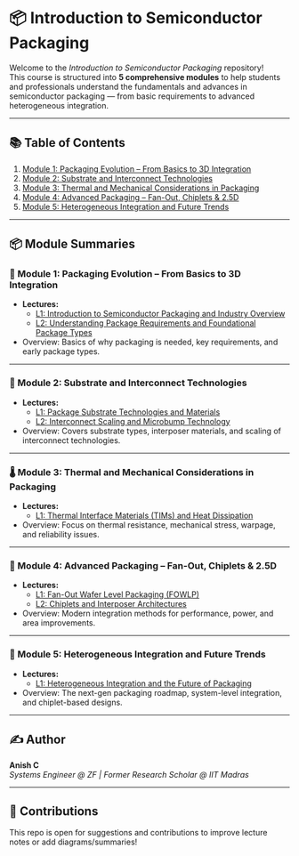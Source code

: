 # 📦 Introduction to Semiconductor Packaging

Welcome to the *Introduction to Semiconductor Packaging* repository!  
This course is structured into **5 comprehensive modules** to help students and professionals understand the fundamentals and advances in semiconductor packaging — from basic requirements to advanced heterogeneous integration.

---

## 📚 Table of Contents

1. [Module 1: Packaging Evolution – From Basics to 3D Integration](#module-1-packaging-evolution--from-basics-to-3d-integration)
2. [Module 2: Substrate and Interconnect Technologies](#module-2-substrate-and-interconnect-technologies)
3. [Module 3: Thermal and Mechanical Considerations in Packaging](#module-3-thermal-and-mechanical-considerations-in-packaging)
4. [Module 4: Advanced Packaging – Fan-Out, Chiplets & 2.5D](#module-4-advanced-packaging--fan-out-chiplets--25d)
5. [Module 5: Heterogeneous Integration and Future Trends](#module-5-heterogeneous-integration-and-future-trends)

---

## 📦 Module Summaries

### 🧱 Module 1: Packaging Evolution – From Basics to 3D Integration
- **Lectures:** 
  - [L1: Introduction to Semiconductor Packaging and Industry Overview](./Module%201%20-%20Packaging%20Evolution%20From%20Basics%20to%203D%20Integration/L1%20-%20Introduction%20To%20Semiconductor%20Packaging%20And%20Industry%20Overview)
  - [L2: Understanding Package Requirements and Foundational Package Types](./Module%201%20-%20Packaging%20Evolution%20From%20Basics%20to%203D%20Integration/L2%20-%20Understanding%20Package%20Requirements%20And%20Foundational%20Package%20Types)
- Overview: Basics of why packaging is needed, key requirements, and early package types.

---

### 🧩 Module 2: Substrate and Interconnect Technologies
- **Lectures:**
  - [L1: Package Substrate Technologies and Materials](./Module%202%20-%20Substrate%20and%20Interconnect%20Technologies/L1%20-%20Package%20Substrate%20Technologies%20and%20Materials)
  - [L2: Interconnect Scaling and Microbump Technology](./Module%202%20-%20Substrate%20and%20Interconnect%20Technologies/L2%20-%20Interconnect%20Scaling%20and%20Microbump%20Technology)
- Overview: Covers substrate types, interposer materials, and scaling of interconnect technologies.

---

### 🌡️ Module 3: Thermal and Mechanical Considerations in Packaging
- **Lectures:**
  - [L1: Thermal Interface Materials (TIMs) and Heat Dissipation](./Module%203%20-%20Thermal%20and%20Mechanical%20Considerations/L1%20-%20Thermal%20Interface%20Materials%20and%20Heat%20Dissipation)
- Overview: Focus on thermal resistance, mechanical stress, warpage, and reliability issues.

---

### 🚀 Module 4: Advanced Packaging – Fan-Out, Chiplets & 2.5D
- **Lectures:**
  - [L1: Fan-Out Wafer Level Packaging (FOWLP)](./Module%204%20-%20Advanced%20Packaging/L1%20-%20Fan-Out%20Wafer%20Level%20Packaging)
  - [L2: Chiplets and Interposer Architectures](./Module%204%20-%20Advanced%20Packaging/L2%20-%20Chiplets%20and%20Interposer%20Architectures)
- Overview: Modern integration methods for performance, power, and area improvements.

---

### 🧠 Module 5: Heterogeneous Integration and Future Trends
- **Lectures:**
  - [L1: Heterogeneous Integration and the Future of Packaging](./Module%205%20-%20Heterogeneous%20Integration/L1%20-%20Heterogeneous%20Integration%20and%20Future%20Trends)
- Overview: The next-gen packaging roadmap, system-level integration, and chiplet-based designs.

---

## ✍️ Author

**Anish C**  
*Systems Engineer @ ZF | Former Research Scholar @ IIT Madras*

---

## 🤝 Contributions

This repo is open for suggestions and contributions to improve lecture notes or add diagrams/summaries!

